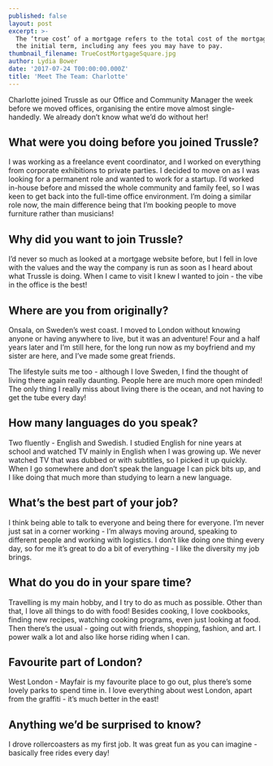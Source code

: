 ```yaml
---
published: false
layout: post
excerpt: >-
  The ‘true cost’ of a mortgage refers to the total cost of the mortgage over
  the initial term, including any fees you may have to pay.  
thumbnail_filename: TrueCostMortgageSquare.jpg
author: Lydia Bower
date: '2017-07-24 T00:00:00.000Z'
title: 'Meet The Team: Charlotte'
---
```

Charlotte joined Trussle as our Office and Community Manager the week before we moved offices, organising the entire move almost single-handedly. We already don’t know what we’d do without her!  

## What were you doing before you joined Trussle?
I was working as a freelance event coordinator, and I worked on everything from corporate exhibitions to private parties. I decided to move on as I was looking for a permanent role and wanted to work for a startup. I’d worked in-house before and missed the whole community and family feel, so I was keen to get back into the full-time office environment. I’m doing a similar role now, the main difference being that I’m booking people to move furniture rather than musicians!

## Why did you want to join Trussle?
I’d never so much as looked at a mortgage website before, but I fell in love with the values and the way the company is run as soon as I heard about what Trussle is doing. When I came to visit I knew I wanted to join - the vibe in the office is the best!

## Where are you from originally?
Onsala, on Sweden’s west coast. I moved to London without knowing anyone or having anywhere to live, but it was an adventure! Four and a half years later and I’m still here, for the long run now as my boyfriend and my sister are here, and I’ve made some great friends. 

The lifestyle suits me too - although I love Sweden, I find the thought of living there again really daunting. People here are much more open minded! The only thing I really miss about living there is the ocean, and not having to get the tube every day! 

## How many languages do you speak?
Two fluently - English and Swedish. I studied English for nine years at school and watched TV mainly in English when I was growing up. We never watched TV that was dubbed or with subtitles, so I picked it up quickly. When I go somewhere and don’t speak the language I can pick bits up, and I like doing that much more than studying to learn a new language. 

## What’s the best part of your job?
I think being able to talk to everyone and being there for everyone. I’m never just sat in a corner working - I’m always moving around, speaking to different people and working with logistics. I don’t like doing one thing every day, so for me it’s great to do a bit of everything - I like the diversity my job brings.  

## What do you do in your spare time?
Travelling is my main hobby, and I try to do as much as possible. Other than that, I love all things to do with food! Besides cooking, I love cookbooks, finding new recipes, watching cooking programs, even just looking at food. Then there’s the usual - going out with friends, shopping, fashion, and art. I power walk a lot and also like horse riding when I can. 

## Favourite part of London?
West London - Mayfair is my favourite place to go out, plus there’s some lovely parks to spend time in. I love everything about west London, apart from the graffiti - it’s much better in the east! 

## Anything we’d be surprised to know?
I drove rollercoasters as my first job. It was great fun as you can imagine - basically free rides every day! 
